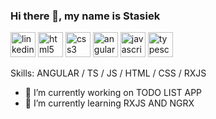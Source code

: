 ### Hi there 👋, my name is Stasiek

[<img src='https://cdn.jsdelivr.net/npm/simple-icons@3.0.1/icons/linkedin.svg' alt='linkedin' height='40'>](https://www.linkedin.com/in/https://www.linkedin.com/in/stanislaw-pilich//)  [<img src='https://cdn.jsdelivr.net/npm/simple-icons@3.0.1/icons/html5.svg' alt='html5' height='40'>](https://www.w3schools.com/html/)  [<img src='https://cdn.jsdelivr.net/npm/simple-icons@3.0.1/icons/css3.svg' alt='css3' height='40'>](https://www.w3schools.com/css/)  [<img src='https://cdn.jsdelivr.net/npm/simple-icons@3.0.1/icons/angular.svg' alt='angular' height='40'>](https://angular.io/docs)  [<img src='https://cdn.jsdelivr.net/npm/simple-icons@3.0.1/icons/javascript.svg' alt='javascript' height='40'>](https://developer.mozilla.org/en-US/docs/Web/JavaScript)  [<img src='https://cdn.jsdelivr.net/npm/simple-icons@3.0.1/icons/typescript.svg' alt='typescript' height='40'>](https://www.typescriptlang.org/docs/)  

Skills: ANGULAR / TS / JS / HTML / CSS / RXJS 

- 🔭 I’m currently working on TODO LIST APP 
- 🌱 I’m currently learning RXJS AND NGRX 
